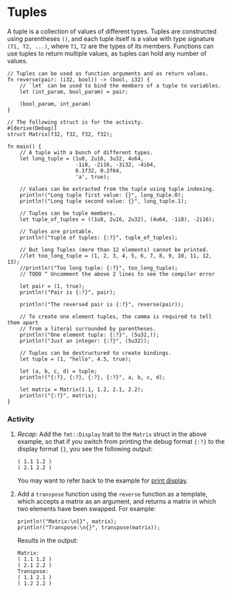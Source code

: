 # Tuples

A tuple is a collection of values of different types. Tuples are constructed
using parentheses `()`, and each tuple itself is a value with type signature
`(T1, T2, ...)`, where `T1`, `T2` are the types of its members. Functions can
use tuples to return multiple values, as tuples can hold any number of values.

```rust,editable
// Tuples can be used as function arguments and as return values.
fn reverse(pair: (i32, bool)) -> (bool, i32) {
    // `let` can be used to bind the members of a tuple to variables.
    let (int_param, bool_param) = pair;

    (bool_param, int_param)
}

// The following struct is for the activity.
#[derive(Debug)]
struct Matrix(f32, f32, f32, f32);

fn main() {
    // A tuple with a bunch of different types.
    let long_tuple = (1u8, 2u16, 3u32, 4u64,
                      -1i8, -2i16, -3i32, -4i64,
                      0.1f32, 0.2f64,
                      'a', true);

    // Values can be extracted from the tuple using tuple indexing.
    println!("Long tuple first value: {}", long_tuple.0);
    println!("Long tuple second value: {}", long_tuple.1);

    // Tuples can be tuple members.
    let tuple_of_tuples = ((1u8, 2u16, 2u32), (4u64, -1i8), -2i16);

    // Tuples are printable.
    println!("tuple of tuples: {:?}", tuple_of_tuples);

    // But long Tuples (more than 12 elements) cannot be printed.
    //let too_long_tuple = (1, 2, 3, 4, 5, 6, 7, 8, 9, 10, 11, 12, 13);
    //println!("Too long tuple: {:?}", too_long_tuple);
    // TODO ^ Uncomment the above 2 lines to see the compiler error

    let pair = (1, true);
    println!("Pair is {:?}", pair);

    println!("The reversed pair is {:?}", reverse(pair));

    // To create one element tuples, the comma is required to tell them apart
    // from a literal surrounded by parentheses.
    println!("One element tuple: {:?}", (5u32,));
    println!("Just an integer: {:?}", (5u32));

    // Tuples can be destructured to create bindings.
    let tuple = (1, "hello", 4.5, true);

    let (a, b, c, d) = tuple;
    println!("{:?}, {:?}, {:?}, {:?}", a, b, c, d);

    let matrix = Matrix(1.1, 1.2, 2.1, 2.2);
    println!("{:?}", matrix);
}
```

### Activity

1. *Recap*: Add the `fmt::Display` trait to the `Matrix` struct in the above
   example, so that if you switch from printing the debug format `{:?}` to the
   display format `{}`, you see the following output:

   ```text
   ( 1.1 1.2 )
   ( 2.1 2.2 )
   ```

   You may want to refer back to the example for [print display][print_display].
2. Add a `transpose` function using the `reverse` function as a template, which
   accepts a matrix as an argument, and returns a matrix in which two elements
   have been swapped. For example:

   ```rust,ignore
   println!("Matrix:\n{}", matrix);
   println!("Transpose:\n{}", transpose(matrix));
   ```

   Results in the output:

   ```text
   Matrix:
   ( 1.1 1.2 )
   ( 2.1 2.2 )
   Transpose:
   ( 1.1 2.1 )
   ( 1.2 2.2 )
   ```

[print_display]: ../hello/print/print_display.md
